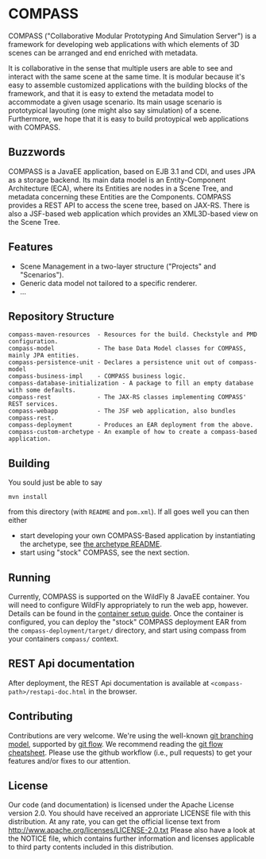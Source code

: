 COMPASS
=======

COMPASS ("Collaborative Modular Prototyping And Simulation Server") is a framework for developing
web applications with which elements of 3D scenes can be arranged and end enriched with metadata.

It is collaborative in the sense that multiple users are able to see and interact with the same scene at the same time. 
It is modular because it's easy to assemble customized applications with the building blocks of the framework, and that it is easy to extend the metadata model to accommodate a given usage scenario.
Its main usage scenario is prototypical layouting (one might also say simulation) of a scene. Furthermore, we hope that it is easy to build protoypical web applications with COMPASS.


Buzzwords
---------

COMPASS is a JavaEE application, based on EJB 3.1 and CDI, and uses JPA as a storage backend.
Its main data model is an Entity-Component Architecture (ECA), where its Entities are nodes in a Scene Tree, and metadata concerning these Entities are the Components.
COMPASS provides a REST API to access the scene tree, based on JAX-RS.
There is also a JSF-based web application which provides an XML3D-based view on the Scene Tree.


Features
--------

* Scene Management in a two-layer structure ("Projects" and "Scenarios").
* Generic data model not tailored to a specific renderer.
* ...


Repository Structure
--------------------

    compass-maven-resources  - Resources for the build. Checkstyle and PMD configuration.
    compass-model            - The base Data Model classes for COMPASS, mainly JPA entities.
    compass-persistence-unit - Declares a persistence unit out of compass-model
    compass-business-impl    - COMPASS business logic.
    compass-database-initialization - A package to fill an empty database with some defaults.
    compass-rest             - The JAX-RS classes implementing COMPASS' REST services.
    compass-webapp           - The JSF web application, also bundles compass-rest.
    compass-deployment       - Produces an EAR deployment from the above.
    compass-custom-archetype - An example of how to create a compass-based application.


Building
--------

You sould just be able to say

    mvn install

from this directory (with `README` and `pom.xml`). If all goes well you can then either

* start developing your own COMPASS-Based application by instantiating the archetype, see [the archetype README](compass-custom-archetype/README.md).
* start using "stock" COMPASS, see the next section.


Running
-------

Currently, COMPASS is supported on the WildFly 8 JavaEE container. You will need to configure WildFly appropriately to run the web app, however. Details can be found in the [container setup guide](CONTAINER.md).
Once the container is configured, you can deploy the "stock" COMPASS deployment EAR from the `compass-deployment/target/` directory, and start using compass from your containers `compass/` context.


REST Api documentation
----------------------

After deployment, the REST Api documentation is available at `<compass-path>/restapi-doc.html` in the browser.


Contributing
------------

Contributions are very welcome. We're using the well-known [git branching model](http://nvie.com/posts/a-successful-git-branching-model/), supported by [git flow](https://github.com/nvie/gitflow). We recommend reading the [git flow cheatsheet](http://danielkummer.github.io/git-flow-cheatsheet/).
Please use the github workflow (i.e., pull requests) to get your features and/or fixes to our attention.


License
-------

Our code (and documentation) is licensed under the Apache License version 2.0. You should have received an approriate LICENSE file with this distribution. At any rate, you can get the official license text from http://www.apache.org/licenses/LICENSE-2.0.txt
Please also have a look at the NOTICE file, which contains further information and licenses applicable to third party contents included in this distribution.


